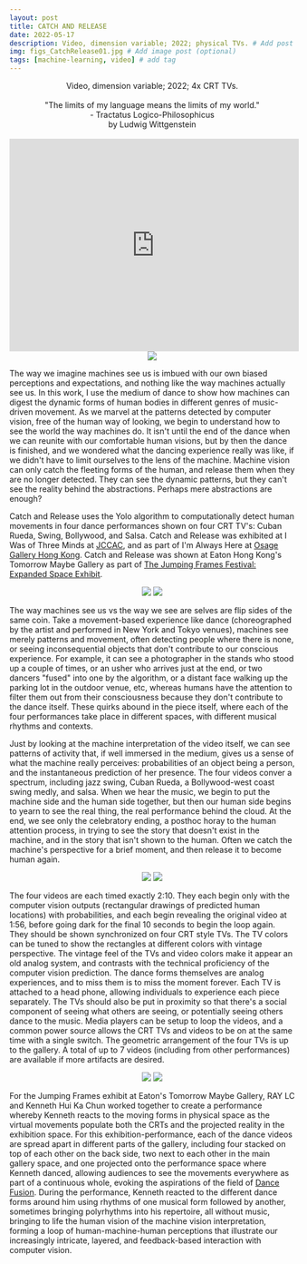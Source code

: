 ```yaml
---
layout: post
title: CATCH AND RELEASE
date: 2022-05-17
description: Video, dimension variable; 2022; physical TVs. # Add post description (optional)
img: figs_CatchRelease01.jpg # Add image post (optional)
tags: [machine-learning, video] # add tag
---
```

<p align="center">
Video, dimension variable; 2022; 4x CRT TVs.<br><br>
"The limits of my language means the limits of my world."<br>
- Tractatus Logico-Philosophicus<br>
by Ludwig Wittgenstein<br><br>
<iframe width="511" height="375" src="https://www.youtube.com/embed/9MgQj5L2vMg" title="YouTube video player" frameborder="0" allow="accelerometer; autoplay; clipboard-write; encrypted-media; gyroscope; picture-in-picture" allowfullscreen></iframe>
<img src="{{site.baseurl}}/assets/img/proj_iwasalwaysthere-48.jpg">
</p>

The way we imagine machines see us is imbued with our own biased perceptions and expectations, and nothing like the way machines actually see us. In this work, I use the medium of dance to show how machines can digest the dynamic forms of human bodies in different genres of music-driven movement. As we marvel at the patterns detected by computer vision, free of the human way of looking, we begin to understand how to see the world the way machines do. It isn't until the end of the dance when we can reunite with our comfortable human visions, but by then the dance is finished, and we wondered what the dancing experience really was like, if we didn't have to limit ourselves to the lens of the machine. Machine vision can only catch the fleeting forms of the human, and release them when they are no longer detected. They can see the dynamic patterns, but they can't see the reality behind the abstractions. Perhaps mere abstractions are enough?

Catch and Release uses the Yolo algorithm to computationally detect human movements in four dance performances shown on four CRT TV's: Cuban Rueda, Swing, Bollywood, and Salsa. Catch and Release was exhibited at I Was of Three Minds at [JCCAC](https://recfro.github.io/threeminds/), and as part of I'm Always Here at [Osage Gallery Hong Kong][show]. Catch and Release was shown at Eaton Hong Kong's Tomorrow Maybe Gallery as part of [The Jumping Frames Festival: Expanded Space Exhibit](https://jumpingframes.com/en/expanded-space/).

[show]: {{site.baseurl}}/assets/img/ImAlwaysHere_Pamphlet_RAYLC_crop.pdf

<p align="center">
<img src="{{site.baseurl}}/assets/img/figs_CatchRelease01.gif">
<img src="{{site.baseurl}}/assets/img/proj_iwasalwaysthere-30.jpg">
</p>

The way machines see us vs the way we see are selves are flip sides of the same coin. Take a movement-based experience like dance (choreographed by the artist and performed in New York and Tokyo venues), machines see merely patterns and movement, often detecting people where there is none, or seeing inconsequential objects that don't contribute to our conscious experience. For example, it can see a photographer in the stands who stood up a couple of times, or an usher who arrives just at the end, or two dancers "fused" into one by the algorithm, or a distant face walking up the parking lot in the outdoor venue, etc, whereas humans have the attention to filter them out from their consciousness because they don't contribute to the dance itself. These quirks abound in the piece itself, where each of the four performances take place in different spaces, with different musical rhythms and contexts.

Just by looking at the machine interpretation of the video itself, we can see patterns of activity that, if well immersed in the medium, gives us a sense of what the machine really perceives: probabilities of an object being a person, and the instantaneous prediction of her presence. The four videos conver a spectrum, including jazz swing, Cuban Rueda, a Bollywood-west coast swing medly, and salsa. When we hear the music, we begin to put the machine side and the human side together, but then our human side begins to yearn to see the real thing, the real performance behind the cloud. At the end, we see only the celebratory ending, a posthoc horay to the human attention process, in trying to see the story that doesn't exist in the machine, and in the story that isn't shown to the human. Often we catch the machine's perspective for a brief moment, and then release it to become human again.

<p align="center">
<img src="{{site.baseurl}}/assets/img/proj_iwasalwaysthere-12.jpg">
<img src="{{site.baseurl}}/assets/img/proj_iwasalwaysthere-34.jpg">
</p>

The four videos are each timed exactly 2:10. They each begin only with the computer vision outputs (rectangular drawings of predicted human locations) with probabilities, and each begin revealing the original video at 1:56, before going dark for the final 10 seconds to begin the loop again. They should be shown synchronized on four CRT style TVs. The TV colors can be tuned to show the rectangles at different colors with vintage perspective. The vintage feel of the TVs and video colors make it appear an old analog system, and contrasts with the technical proficiency of the computer vision prediction. The dance forms themselves are analog experiences, and to miss them is to miss the moment forever. Each TV is attached to a head phone, allowing individuals to experience each piece separately. The TVs should also be put in proximity so that there's a social component of seeing what others are seeing, or potentially seeing others dance to the music. Media players can be setup to loop the videos, and a common power source allows the CRT TVs and videos to be on at the same time with a single switch. The geometric arrangement of the four TVs is up to the gallery. A total of up to 7 videos (including from other performances) are available if more artifacts are desired.

<p align="center">
<img src="{{site.baseurl}}/assets/img/proj_iwasalwaysthere-32.jpg">
<img src="{{site.baseurl}}/assets/img/figs_eaton04.jpg">
</p>

For the Jumping Frames exhibit at Eaton's Tomorrow Maybe Gallery, RAY LC and Kenneth Hui Ka Chun worked together to create a performance whereby Kenneth reacts to the moving forms in physical space as the virtual movements populate both the CRTs and the projected reality in the exhibition space. For this exhibition-performance, each of the dance videos are spread apart in different parts of the gallery, including four stacked on top of each other on the back side, two next to each other in the main gallery space, and one projected onto the performance space where Kenneth danced, allowing audiences to see the movements everywhere as part of a continuous whole, evoking the aspirations of the field of [Dance Fusion](https://recfro.github.io/dance-fusion/). During the performance, Kenneth reacted to the different dance forms around him using rhythms of one musical form followed by another, sometimes bringing polyrhythms into his repertoire, all without music, bringing to life the human vision of the machine vision interpretation, forming a loop of human-machine-human perceptions that illustrate our increasingly intricate, layered, and feedback-based interaction with computer vision.
